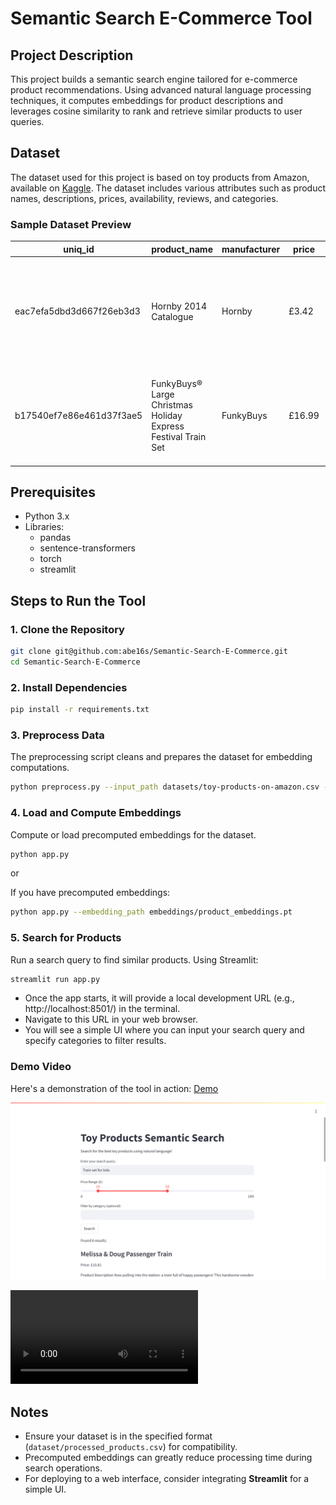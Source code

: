 # Semantic Search E-Commerce Tool

## Project Description

This project builds a semantic search engine tailored for e-commerce product recommendations. Using advanced natural language processing techniques, it computes embeddings for product descriptions and leverages cosine similarity to rank and retrieve similar products to user queries.

## Dataset

The dataset used for this project is based on toy products from Amazon, available on [Kaggle](https://www.kaggle.com/datasets/PromptCloudHQ/toy-products-on-amazon). The dataset includes various attributes such as product names, descriptions, prices, availability, reviews, and categories.

### Sample Dataset Preview

| uniq_id                  | product_name                                                                 | manufacturer | price   | number_available_in_stock | number_of_reviews | amazon_category_and_sub_category                                  | description                                                                                           |
|--------------------------|----------------------------------------------------------------------------|--------------|---------|---------------------------|------------------|----------------------------------------------------------------|-----------------------------------------------------------------------------------------------------|
| eac7efa5dbd3d667f26eb3d3 | Hornby 2014 Catalogue                                                         | Hornby       | £3.42   | 5 new                     | 15               | Hobbies > Model Trains & Railway Sets > Rail Vehicles               | Product Description Hornby 2014 Catalogue Box Set Includes Everything Needed for Beginners                |
| b17540ef7e86e461d37f3ae5 | FunkyBuys® Large Christmas Holiday Express Festival Train Set                  | FunkyBuys    | £16.99  | NaN                         | 2                | Hobbies > Model Trains & Railway Sets > Rail Vehicles               | Size Name:Large FunkyBuys® Large Christmas Holiday Express Festival Train Set                           |

## Prerequisites

- Python 3.x
- Libraries:
  - pandas
  - sentence-transformers
  - torch
  - streamlit 

## Steps to Run the Tool

### 1. Clone the Repository

```bash
git clone git@github.com:abe16s/Semantic-Search-E-Commerce.git
cd Semantic-Search-E-Commerce
```

### 2. Install Dependencies

```bash
pip install -r requirements.txt
```

### 3. Preprocess Data

The preprocessing script cleans and prepares the dataset for embedding computations.

```bash
python preprocess.py --input_path datasets/toy-products-on-amazon.csv --output_path dataset/processed_products.csv
```

### 4. Load and Compute Embeddings

Compute or load precomputed embeddings for the dataset.

```bash
python app.py
```

or

If you have precomputed embeddings:

```bash
python app.py --embedding_path embeddings/product_embeddings.pt
```

### 5. Search for Products

Run a search query to find similar products. Using Streamlit:

```bash
streamlit run app.py
```

* Once the app starts, it will provide a local development URL (e.g., http://localhost:8501/) in the terminal.
* Navigate to this URL in your web browser.
* You will see a simple UI where you can input your search query and specify categories to filter results.

### Demo Video

Here's a demonstration of the tool in action: [Demo](https://drive.google.com/file/d/1owKweG215vVhyiiKrhKwkltO7dfJAZDB/view?usp=sharing)

[![Watch the video](assets/screen.png)](assets/screen_demo.mp4)

<video controls>
  <source src="assets/screen_demo.mp4" type="video/mp4">
  Your browser does not support the video tag.
</video>


## Notes

- Ensure your dataset is in the specified format (`dataset/processed_products.csv`) for compatibility.
- Precomputed embeddings can greatly reduce processing time during search operations.
- For deploying to a web interface, consider integrating **Streamlit** for a simple UI.
